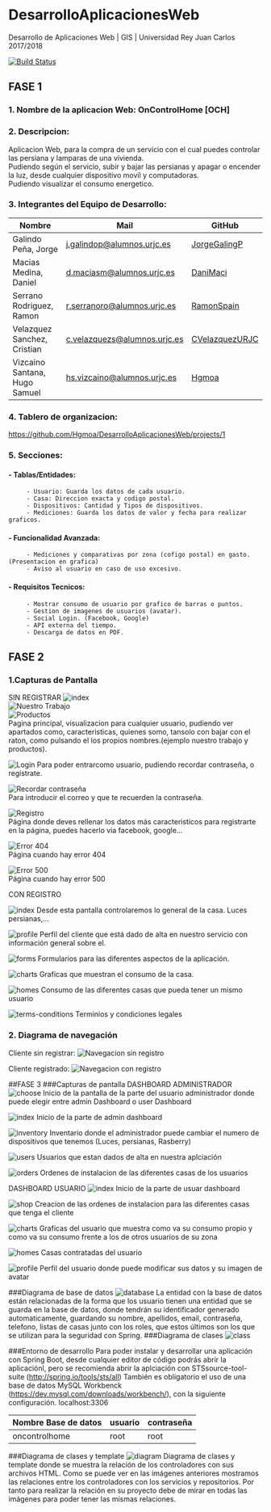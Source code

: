 # DesarrolloAplicacionesWeb
Desarrollo de Aplicaciones Web | GIS | Universidad Rey Juan Carlos 2017/2018

[![Build Status](https://travis-ci.org/Hgmoa/DesarrolloAplicacionesWeb.svg?branch=master)](https://travis-ci.org/Hgmoa/DesarrolloAplicacionesWeb)
## FASE 1

### 1. Nombre de la aplicacion Web: OnControlHome [OCH] 

### 2. Descripcion: 
Aplicacion Web, para la compra de un servicio con el cual puedes controlar las persiana y lamparas de una vivienda.   
Pudiendo según el servicio, subir y bajar las persianas y apagar o encender la luz, desde cualquier dispositivo movil y computadoras.     
Pudiendo visualizar el consumo energetico.

### 3. Integrantes del Equipo de Desarrollo:  
| Nombre | Mail | GitHub     |
| --- | --- | --- |
| Galindo Peña, Jorge        | j.galindop@alumnos.urjc.es      | [JorgeGalingP](https://github.com/JorgeGalingP) |
| Macias Medina, Daniel      | d.maciasm@alumnos.urjc.es       | [DaniMaci](https://github.com/DaniMaci) |
| Serrano Rodriguez, Ramon   | r.serranoro@alumnos.urjc.es     | [RamonSpain](https://github.com/RamonSpain) |
| Velazquez Sanchez, Cristian  | c.velazquezs@alumnos.urjc.es    | [CVelazquezURJC](https://github.com/VelazquezURJC) |
| Vizcaino Santana, Hugo Samuel | hs.vizcaino@alumnos.urjc.es     | [Hgmoa](https://github.com/Hgmoa) |

### 4. Tablero de organizacion: 
https://github.com/Hgmoa/DesarrolloAplicacionesWeb/projects/1

### 5. Secciones:

####   - Tablas/Entidades:
         - Usuario: Guarda los datos de cada usuario.     
         - Casa: Direccion exacta y codigo postal.    
         - Dispositivos: Cantidad y Tipos de dispositivos.    
         - Mediciones: Guarda los datos de valor y fecha para realizar graficos.    

####   - Funcionalidad Avanzada:
         - Mediciones y comparativas por zona (cofigo postal) en gasto.(Presentacion en grafica)    
         - Aviso al usuario en caso de uso excesivo.    

####   - Requisitos Tecnicos:
         - Mostrar consumo de usuario por grafico de barras o puntos.    
         - Gestion de imagenes de usuarios (avatar).    
         - Social Login. (Facebook, Google)    
         - API externa del tiempo.    
         - Descarga de datos en PDF.    
    
## FASE 2
### 1.Capturas de Pantalla 
SIN REGISTRAR
![index](/pantalalzosFase2/cliente/index.jpg "Index")     
![Nuestro Trabajo](/pantalalzosFase2/cliente/nuestroTrabajo.jpg "Nuestro Trabajo")  
![Productos](/pantalalzosFase2/cliente/Productos.jpg "Productos")  
Pagina principal, visualizacion para cualquier usuario, pudiendo ver apartados como, caracteristicas, quienes somo, tansolo con bajar con el raton, como pulsando el los propios nombres.(ejemplo nuestro trabajo y productos).
    
![Login](/pantalalzosFase2/cliente/login.jpg "Login")
Para poder entrarcomo usuario, pudiendo recordar contraseña, o registrate.

![Recordar contraseña](/pantalalzosFase2/cliente/RecuerdoContrasena.jpg "Recordar Contraseña")     
Para introducir el correo y que te recuerden la contraseña.

![Registro](/pantalalzosFase2/cliente/Registro.jpg "Registro")     
Página donde deves rellenar los datos más caracteristicos para registrarte en la página, puedes hacerlo via facebook, google...

![Error 404](/pantalalzosFase2/cliente/Error404.jpg "Error 404")     
Página cuando hay error 404

![Error 500](/pantalalzosFase2/cliente/Error500.jpg "Error 500")     
Página cuando hay error 500

CON REGISTRO

![index](/pantalalzosFase2/dasboard/IndexDasboard.png "Index") 
Desde esta pantalla controlaremos lo general de la casa. Luces persianas,...

![profile](/pantalalzosFase2/dasboard/UserDasboard.png "profile") 
Perfil del cliente que está dado de alta en nuestro servicio con información general sobre el.

![forms](/pantalalzosFase2/dasboard/FormDasboard.png "forms")
Formularios para las diferentes aspectos de la aplicación.

![charts](/pantalalzosFase2/dasboard/GraficDasboard.png "charts")
Graficas que muestran el consumo de la casa.

![homes](/pantalalzosFase2/dasboard/HousesDasboard.png "homes")
Consumo de las diferentes casas que pueda tener un mismo usuario

![terms-conditions](/pantalalzosFase2/dasboard/Term.png "terms-conditions")
Terminios y condiciones legales



### 2. Diagrama de navegación
Cliente sin registrar:
![Navegacion sin registro](/pantalalzosFase2/cliente/sinRegistrar.jpg "Esquema sin registrar") 

Cliente registrado:
![Navegacion con registro](/pantalalzosFase2/dasboard/NavegacionDasboard.jpg "Esquema con registrar") 

##FASE 3
###Capturas de pantalla
DASHBOARD ADMINISTRADOR
![choose](/pantallazosFase3/ChooseDashboard.png)
Inicio de la pantalla de la parte del usuario administrador donde puede elegir entre admin Dashboard o user Dashboard 

![index]()
Inicio de la parte de admin dashboard

![inventory]()
Inventario donde el administrador puede cambiar el numero de dispositivos que tenemos (Luces, persianas, Rasberry)

![users]()
Usuarios que estan dados de alta en nuestra aplciación

![orders]()
Ordenes de instalacion de las diferentes casas de los usuarios

DASHBOARD USUARIO
![index](/pantallazosFase3/indexUser.png)
Inicio de la parte de usuar dashboard

![shop](/pantallazosFase3/Shop.png)
Creacion de las ordenes de instalacion para las diferentes casas que tenga el cliente

![charts](/pantallazosFase3/chart.png)
Graficas del usuario que muestra como va su consumo propio y como va su consumo frente a los de otros usuarios de su zona

![homes](/pantallazosFase3/home.png)
Casas contratadas del usuario 

![profile](/pantallazosFase3/Profile.png)
Perfil del usuario donde puede modificar sus datos y su imagen de avatar



###Diagrama de base de datos
![database](/pantallazonFase3/diagramabasedatos.png)
La entidad con la base de datos están relacionadas de la forma que los usuario tienen una entidad 
que se guarda en la base de datos, donde tendrán su identificador generado automaticamente, guardando su nombre, apellidos, email, contraseña, telefono, listas de casas junto con los roles, 
que estos últimos son los que se utilizan para la seguridad con Spring.
###Diagrama de clases
![class](/pantallazonFase3/esquemaclases.png)

###Entorno de desarrollo
Para poder instalar y desarrollar una aplicación con Spring Boot, desde cualquier editor de código podrás abrir la aplicaciónl, pero se recomienda abrir la aplciación con STSsource-tool-suite (http://spring.io/tools/sts/all)
También es obligatorio el uso de una base de datos MySQL Workbenck (https://dev.mysql.com/downloads/workbench/), con la siguiente configuración.
localhost:3306

| Nombre Base de datos | usuario | contraseña     |
| --- | --- | --- |
| oncontrolhome        | root      | root |

###Diagrama de clases y template
![diagram](/pantallazosFase3/Main2.jpg)
Diagrama de clases y template donde se muestra la relación de los controladores con sus archivos HTML. Como se puede ver en las imágenes anteriores mostramos las relaciones entre los controladores con los 
servicios y repositorios. Por tanto para realizar la relación en su proyecto debe de mirar en todas las imágenes para poder tener las mismas relaciones. 

